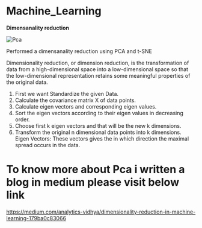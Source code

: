 # Machine_Learning

**Dimensanality reduction**

![Pca](https://encrypted-tbn0.gstatic.com/images?q=tbn%3AANd9GcSlBnJfk3e3veBL_RX7B2PBRCFpkXNC9B8F0g&usqp=CAU )

Performed a dimensanality reduction using PCA and t-SNE


Dimensionality reduction, or dimension reduction, is the transformation of data from a high-dimensional space into a low-dimensional space so that the low-dimensional representation retains some meaningful properties of the original data.

1. First we want Standardize the given Data.
2. Calculate the covariance matrix X of data points.
3. Calculate eigen vectors and corresponding eigen values.
4. Sort the eigen vectors according to their eigen values in decreasing order.
5. Choose first k eigen vectors and that will be the new k dimensions.
6. Transform the original n dimensional data points into k dimensions.
Eigen Vectors: These vectors gives the in which direction the maximal spread occurs in the data.

# To know more about Pca i written a blog in medium please visit below link

https://medium.com/analytics-vidhya/dimensionality-reduction-in-machine-learning-179ba0c83066
